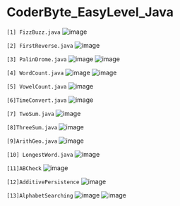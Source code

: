 # CoderByte_EasyLevel_Java

`[1] FizzBuzz.java`
![image](https://github.com/Thein-Naing/CoderByte_EasyLevel_Java/assets/117463446/af7fc491-eff1-477c-b331-69bbb96f9ba0)

`[2] FirstReverse.java`
![image](https://github.com/Thein-Naing/CoderByte_EasyLevel_Java/assets/117463446/55e9902d-5c7f-4898-8780-7322789dcc8b)

`[3] PalinDrome.java`
![image](https://github.com/Thein-Naing/CoderByte_EasyLevel_Java/assets/117463446/7f35cbb3-16db-4fb3-868e-7220c5f413b9)
![image](https://github.com/Thein-Naing/CoderByte_EasyLevel_Java/assets/117463446/49e495b2-6c5b-4f9f-9f2a-e0c4767c6f14)


`[4] WordCount.java`
![image](https://github.com/Thein-Naing/CoderByte_EasyLevel_Java/assets/117463446/9b1e9a3d-9012-4f8f-a481-e88c1d1b3198)
![image](https://github.com/Thein-Naing/CoderByte_EasyLevel_Java/assets/117463446/db76ec5f-5f7f-46ae-9ca0-4cd979f536d7)


`[5] VowelCount.java`
![image](https://github.com/Thein-Naing/CoderByte_EasyLevel_Java/assets/117463446/45a093d8-fb95-40e9-bd6a-ae642c6169ea)

`[6]TimeConvert.java`
![image](https://github.com/Thein-Naing/CoderByte_EasyLevel_Java/assets/117463446/67f26571-e3e5-4dde-9de1-034fcd5b56f7)

`[7] TwoSum.java`
![image](https://github.com/Thein-Naing/CoderByte_EasyLevel_Java/assets/117463446/8a65afab-a70f-4fc6-bc3e-8debf3799f8a)

`[8]ThreeSum.java`
![image](https://github.com/Thein-Naing/CoderByte_EasyLevel_Java/assets/117463446/c8e7341f-22e3-4054-a87c-b16bf38dafb1)

`[9]ArithGeo.java`
![image](https://github.com/Thein-Naing/CoderByte_EasyLevel_Java/assets/117463446/da573878-7098-4b2a-be56-dca71e596b09)

`[10] LongestWord.java`
![image](https://github.com/Thein-Naing/CoderByte_EasyLevel_Java/assets/117463446/7aad2dd3-96f5-47bd-ab43-544ec0c60450)

`[11]ABCheck`
![image](https://github.com/Thein-Naing/CoderByte_EasyLevel_Java/assets/117463446/3a2d06ef-3d63-4f31-9cc5-e3da0cf1c6b8)

`[12]AdditivePersistence`
![image](https://github.com/Thein-Naing/CoderByte_EasyLevel_Java/assets/117463446/034acdde-fc36-4530-9f54-0661392f8983)

`[13]AlphabetSearching`
![image](https://github.com/Thein-Naing/CoderByte_EasyLevel_Java/assets/117463446/b5d4dc30-70d5-4bbf-983b-aa4d514c1210)
![image](https://github.com/Thein-Naing/CoderByte_EasyLevel_Java/assets/117463446/b9999953-dac3-4bb2-92a7-449bd03d4269)






























